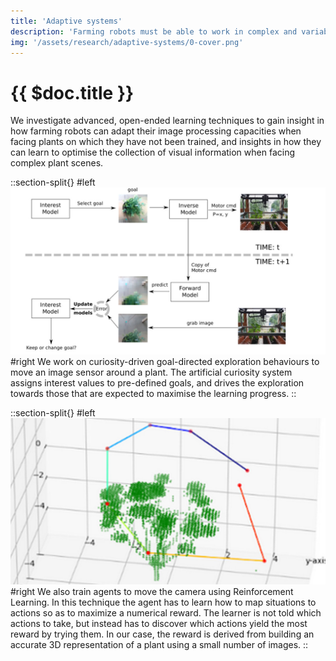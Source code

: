 ```yaml
---
title: 'Adaptive systems'
description: 'Farming robots must be able to work in complex and variable environments. For example, plants are complex, time-varying objects. Outdoor fields are very uncontrolled environments, too.'
img: '/assets/research/adaptive-systems/0-cover.png'
---
```


# {{ $doc.title }}

We investigate advanced, open-ended learning techniques to gain insight in how farming robots can adapt their image processing capacities when facing plants on which they have not been trained, and insights in how they can learn to optimise the collection of visual information when facing complex plant scenes.

::section-split{}
#left
![dashboard screenshot](/assets/research/adaptive-systems/1-curiosity.jpg)
#right
We work on curiosity-driven goal-directed exploration behaviours to move an image sensor around a plant. The artificial curiosity system assigns interest values to pre-defined goals, and drives the exploration towards those that are expected to maximise the learning progress.
::

::section-split{}
#left
![dashboard screenshot](/assets/research/adaptive-systems/2-rl.jpg)
#right
We also train agents to move the camera using Reinforcement Learning. In this technique the agent has to learn how to map situations to actions so as to maximize a numerical reward. The learner is not told which actions to take, but instead has to discover which actions yield the most reward by trying them. In our case, the reward is derived from building an accurate 3D representation of a plant using a small number of images.
::
